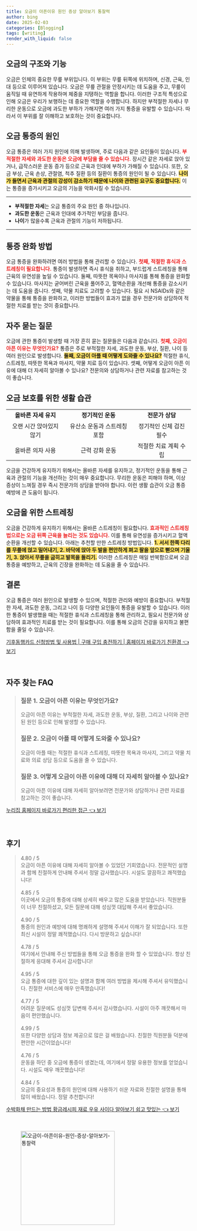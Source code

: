 ```yaml
---
title: 오금이 아픈이유 원인 증상 알아보기 통찰력
author: bing
date: 2025-02-03
categories: [Blogging]
tags: [writing]
render_with_liquid: false
---
```

<h2 id='오금의 구조와 기능'>오금의 구조와 기능</h2>

<p>오금은 인체의 중요한 무릎 부위입니다. 이 부위는 무릎 뒤쪽에 위치하며, 신경, 근육, 인대 등으로 이루어져 있습니다. 오금은 무릎 관절을 안정시키는 데 도움을 주고, 무릎이 움직일 때 유연하게 작용하며 체중을 지탱하는 역할을 합니다. 이러한 구조적 특성으로 인해 오금은 우리가 보행하는 데 중요한 역할을 수행합니다. 하지만 부적절한 자세나 무리한 운동으로 오금에 과도한 부하가 가해지면 여러 가지 통증을 유발할 수 있습니다. 따라서 이 부위를 잘 이해하고 보호하는 것이 중요합니다.</p>

<h2 id='오금 통증의 원인'>오금 통증의 원인</h2>

<p>오금 통증은 여러 가지 원인에 의해 발생하며, 주로 다음과 같은 요인들이 있습니다. <b><span style="color: #ee2323;">부적절한 자세와 과도한 운동은 오금에 부담을 줄 수 있습니다.</span></b> 장시간 같은 자세로 앉아 있거나, 급작스러운 운동 증가 등으로 근육과 인대에 부하가 가해질 수 있습니다. 또한, 오금 부상, 근육 손상, 관절염, 척추 질환 등의 질환이 통증의 원인이 될 수 있습니다. <b><span style="background-color: #ffe066;">나이가 들면서 근육과 관절의 강성이 감소하기 때문에 나이와 관련된 요구도 중요합니다.</span></b> 이는 통증을 증가시키고 오금의 기능을 악화시킬 수 있습니다.</p>

<hr />

<ul>
    <li><b>부적절한 자세</b>는 오금 통증의 주요 원인 중 하나입니다.</li>
    <li><b>과도한 운동</b>은 근육과 인대에 추가적인 부담을 줍니다.</li>
    <li><b>나이</b>가 많을수록 근육과 관절의 기능이 저하됩니다.</li>
</ul>

<hr />

<h2 id='통증 완화 방법'>통증 완화 방법</h2>

<p>오금 통증을 완화하려면 여러 방법을 통해 관리할 수 있습니다. <b><span style="color: #ee2323;">첫째, 적절한 휴식과 스트레칭이 필요합니다.</span></b> 통증이 발생하면 즉시 휴식을 취하고, 부드럽게 스트레칭을 통해 근육의 유연성을 높일 수 있습니다. 둘째, 따뜻한 목욕이나 마사지를 통해 통증을 완화할 수 있습니다. 마사지는 굳어버린 근육을 풀어주고, 혈액순환을 개선해 통증을 감소시키는 데 도움을 줍니다. 셋째, 약물 치료도 고려할 수 있습니다. 필요 시 NSAIDs와 같은 약물을 통해 통증을 완화하고, 이러한 방법들이 효과가 없을 경우 전문가와 상담하여 적절한 치료를 받는 것이 중요합니다.</p>

<h2 id='자주 묻는 질문'>자주 묻는 질문</h2>

<p>오금에 관한 통증이 발생할 때 가장 흔히 묻는 질문들은 다음과 같습니다. <b><span style="color: #ee2323;">첫째, 오금이 아픈 이유는 무엇인가요?</span></b> 통증은 주로 부적절한 자세, 과도한 운동, 부상, 질환, 나이 등 여러 원인으로 발생합니다. <b><span style="background-color: #ffe066;">둘째, 오금이 아플 때 어떻게 도와줄 수 있나요?</span></b> 적절한 휴식, 스트레칭, 따뜻한 목욕과 마사지, 약물 치료 등이 있습니다. 셋째, 어떻게 오금이 아픈 이유에 대해 더 자세히 알아볼 수 있나요? 전문의와 상담하거나 관련 자료를 참고하는 것이 좋습니다.</p>

<h2 id='오금 보호를 위한 생활 습관'>오금 보호를 위한 생활 습관</h2>

<table>
    <tr>
        <td style="text-align: center; height: 17px;"><b>올바른 자세 유지</b></td>
        <td style="text-align: center; height: 17px;"><b>정기적인 운동</b></td>
        <td style="text-align: center; height: 17px;"><b>전문가 상담</b></td>
    </tr>
    <tr>
        <td style="text-align: center; height: 17px;">오랜 시간 앉아있지 않기</td>
        <td style="text-align: center; height: 17px;">유산소 운동과 스트레칭 포함</td>
        <td style="text-align: center; height: 17px;">정기적인 신체 검진 필수</td>
    </tr>
    <tr>
        <td style="text-align: center; height: 17px;">올바른 의자 사용</td>
        <td style="text-align: center; height: 17px;">근력 강화 운동</td>
        <td style="text-align: center; height: 17px;">적절한 치료 계획 수립</td>
    </tr>
</table>

<p>오금을 건강하게 유지하기 위해서는 올바른 자세를 유지하고, 정기적인 운동을 통해 근육과 관절의 기능을 개선하는 것이 매우 중요합니다. 무리한 운동은 피해야 하며, 이상 증상이 느껴질 경우 즉시 전문가의 상담을 받아야 합니다. 이런 생활 습관이 오금 통증 예방에 큰 도움이 됩니다.</p>

<h2 id='오금을 위한 스트레칭'>오금을 위한 스트레칭</h2>

<p>오금을 건강하게 유지하기 위해서는 올바른 스트레칭이 필요합니다. <b><span style="color: #ee2323;">효과적인 스트레칭법으로는 오금 뒤쪽 근육을 늘리는 것도 있습니다.</span></b> 이를 통해 유연성을 증가시키고 혈액 순환을 개선할 수 있습니다. 아래는 추천할 만한 스트레칭 방법입니다. <b><span style="background-color: #ffe066;">1. 서서 한쪽 다리를 무릎에 얹고 밀어내기, 2. 바닥에 앉아 두 발을 편안하게 펴고 팔을 앞으로 뻗으며 기울기, 3. 앉아서 무릎을 굽히고 발목을 돌리기.</span></b> 이러한 스트레칭은 매일 반복함으로써 오금 통증을 예방하고, 근육의 긴장을 완화하는 데 도움을 줄 수 있습니다.</p>

<h2 id='결론'>결론</h2>

<p>오금 통증은 여러 원인으로 발생할 수 있으며, 적절한 관리와 예방이 중요합니다. 부적절한 자세, 과도한 운동, 그리고 나이 등 다양한 요인들이 통증을 유발할 수 있습니다. 이러한 통증이 발생했을 때는 적절한 휴식과 스트레칭을 통해 관리하고, 필요시 전문가와 상담하여 효과적인 치료를 받는 것이 필요합니다. 이를 통해 오금의 건강을 유지하고 불편함을 줄일 수 있습니다.</p>
<p><a class="click-button" title="기후동행카드 신청방법 및 사용법 | 구매 구입 충전하기 | 홈페이지 바로가기 친환경" href="https://yellowplanner.github.io/posts/%EA%B8%B0%ED%9B%84%EB%8F%99%ED%96%89%EC%B9%B4%EB%93%9C-%EC%8B%A0%EC%B2%AD%EB%B0%A9%EB%B2%95-%EB%B0%8F-%EC%82%AC%EC%9A%A9%EB%B2%95-%EA%B5%AC%EB%A7%A4-%EA%B5%AC%EC%9E%85-%EC%B6%A9%EC%A0%84%ED%95%98%EA%B8%B0-%ED%99%88%ED%8E%98%EC%9D%B4%EC%A7%80-%EB%B0%94%EB%A1%9C%EA%B0%80%EA%B8%B0-%EC%B9%9C%ED%99%98%EA%B2%BD/" rel="dofollow">기후동행카드 신청방법 및 사용법 | 구매 구입 충전하기 | 홈페이지 바로가기 친환경 👈 보기</a></p><br>
<h2 id='자주_찾는_FAQ'>자주 찾는 FAQ</h2>
<div itemscope="" itemtype="https://schema.org/FAQPage"> 
<blockquote> 
<div itemscope="" itemprop="mainEntity" itemtype="https://schema.org/Question"> 
<h3 itemprop="name">질문 1. 오금이 아픈 이유는 무엇인가요?</h3> 
<div itemscope="" itemprop="acceptedAnswer" itemtype="https://schema.org/Answer"> 
<span itemprop="text"> 
<p>오금이 아픈 이유는 부적절한 자세, 과도한 운동, 부상, 질환, 그리고 나이와 관련된 원인 등으로 인해 발생할 수 있습니다.</p> 
</span> 
</div> 
</div> 
<div itemscope="" itemprop="mainEntity" itemtype="https://schema.org/Question"> 
<h3 itemprop="name">질문 2. 오금이 아플 때 어떻게 도와줄 수 있나요?</h3> 
<div itemscope="" itemprop="acceptedAnswer" itemtype="https://schema.org/Answer"> 
<span itemprop="text"> 
<p>오금이 아플 때는 적절한 휴식과 스트레칭, 따뜻한 목욕과 마사지, 그리고 약물 치료와 의료 상담 등으로 도움을 줄 수 있습니다.</p> 
</span> 
</div> 
</div> 
<div itemscope="" itemprop="mainEntity" itemtype="https://schema.org/Question"> 
<h3 itemprop="name">질문 3. 어떻게 오금이 아픈 이유에 대해 더 자세히 알아볼 수 있나요?</h3> 
<div itemscope="" itemprop="acceptedAnswer" itemtype="https://schema.org/Answer"> 
<span itemprop="text"> 
<p>오금이 아픈 이유에 대해 자세히 알아보려면 전문가와 상담하거나 관련 자료를 참고하는 것이 좋습니다.</p> 
</span> 
</div> 
</div> 
</blockquote> 
</div>
<p><a class="click-button" title="누리집 홈페이지 바로가기 편리한 접근" href="https://yellowplanner.github.io/posts/%EB%88%84%EB%A6%AC%EC%A7%91-%ED%99%88%ED%8E%98%EC%9D%B4%EC%A7%80-%EB%B0%94%EB%A1%9C%EA%B0%80%EA%B8%B0-%ED%8E%B8%EB%A6%AC%ED%95%9C-%EC%A0%91%EA%B7%BC/" rel="dofollow">누리집 홈페이지 바로가기 편리한 접근 👈 보기</a></p><br>
<h2 id='후기'>후기</h2>
<div itemscope itemtype="https://schema.org/Product">
  <blockquote>
  <div itemprop="review" itemscope itemtype="https://schema.org/Review">
      <div itemprop="reviewRating" itemscope itemtype="https://schema.org/Rating"> <span itemprop="ratingValue">4.80</span> / <span itemprop="bestRating">5</span> </div>
      <span itemprop="reviewBody">오금이 아픈 이유에 대해 자세히 알아볼 수 있었던 기회였습니다. 전문적인 설명과 함께 친절하게 안내해 주셔서 정말 감사했습니다. 시설도 깔끔하고 쾌적했습니다!</span>
  </div>
  <br>
  <div itemprop="review" itemscope itemtype="https://schema.org/Review">
      <div itemprop="reviewRating" itemscope itemtype="https://schema.org/Rating"> <span itemprop="ratingValue">4.85</span> / <span itemprop="bestRating">5</span> </div>
      <span itemprop="reviewBody">이곳에서 오금의 통증에 대해 상세히 배우고 많은 도움을 받았습니다. 직원분들이 너무 친절하셨고, 모든 질문에 대해 성심껏 대답해 주셔서 좋았습니다.</span>
  </div>
  <br>
  <div itemprop="review" itemscope itemtype="https://schema.org/Review">
      <div itemprop="reviewRating" itemscope itemtype="https://schema.org/Rating"> <span itemprop="ratingValue">4.90</span> / <span itemprop="bestRating">5</span> </div>
      <span itemprop="reviewBody">통증의 원인과 예방에 대해 명쾌하게 설명해 주셔서 이해가 잘 되었습니다. 또한 최신 시설이 정말 쾌적했습니다. 다시 방문하고 싶습니다!</span>
  </div>
  <br>
  <div itemprop="review" itemscope itemtype="https://schema.org/Review">
      <div itemprop="reviewRating" itemscope itemtype="https://schema.org/Rating"> <span itemprop="ratingValue">4.78</span> / <span itemprop="bestRating">5</span> </div>
      <span itemprop="reviewBody">여기에서 안내해 주신 방법들을 통해 오금 통증을 완화 할 수 있었습니다. 항상 친절하게 응대해 주셔서 감사합니다!</span>
  </div>
  <br>
  <div itemprop="review" itemscope itemtype="https://schema.org/Review">
      <div itemprop="reviewRating" itemscope itemtype="https://schema.org/Rating"> <span itemprop="ratingValue">4.95</span> / <span itemprop="bestRating">5</span> </div>
      <span itemprop="reviewBody">오금 통증에 대한 깊이 있는 설명과 함께 여러 방법을 제시해 주셔서 유익했습니다. 친절한 서비스에 매우 만족했습니다!</span>
  </div>
  <br>
  <div itemprop="review" itemscope itemtype="https://schema.org/Review">
      <div itemprop="reviewRating" itemscope itemtype="https://schema.org/Rating"> <span itemprop="ratingValue">4.77</span> / <span itemprop="bestRating">5</span> </div>
      <span itemprop="reviewBody">어려운 질문에도 성심껏 답변해 주셔서 감사했습니다. 시설이 아주 깨끗해서 마음이 편안했습니다.</span>
  </div>
  <br>
  <div itemprop="review" itemscope itemtype="https://schema.org/Review">
      <div itemprop="reviewRating" itemscope itemtype="https://schema.org/Rating"> <span itemprop="ratingValue">4.99</span> / <span itemprop="bestRating">5</span> </div>
      <span itemprop="reviewBody">또한 다양한 상담과 정보 제공으로 많은 걸 배웠습니다. 친절한 직원분들 덕분에 편안한 시간이었습니다!</span>
  </div>
  <br>
  <div itemprop="review" itemscope itemtype="https://schema.org/Review">
      <div itemprop="reviewRating" itemscope itemtype="https://schema.org/Rating"> <span itemprop="ratingValue">4.76</span> / <span itemprop="bestRating">5</span> </div>
      <span itemprop="reviewBody">운동을 하던 중 오금에 통증이 생겼는데, 여기에서 정말 유용한 정보를 얻었습니다. 시설도 매우 깨끗했습니다!</span>
  </div>
  <br>
  <div itemprop="review" itemscope itemtype="https://schema.org/Review">
      <div itemprop="reviewRating" itemscope itemtype="https://schema.org/Rating"> <span itemprop="ratingValue">4.84</span> / <span itemprop="bestRating">5</span> </div>
      <span itemprop="reviewBody">오금의 중요성과 통증의 원인에 대해 사용하기 쉬운 자료와 친절한 설명을 통해 많이 배웠습니다. 정말 추천합니다!</span>
  </div>
  </blockquote>
</div>
<p><a class="click-button" title="수박화채 만드는 방법 황금레시피 재료 우유 사이다 알아보기 쉽고 맛있는" href="https://yellowplanner.github.io/posts/%EC%88%98%EB%B0%95%ED%99%94%EC%B1%84-%EB%A7%8C%EB%93%9C%EB%8A%94-%EB%B0%A9%EB%B2%95-%ED%99%A9%EA%B8%88%EB%A0%88%EC%8B%9C%ED%94%BC-%EC%9E%AC%EB%A3%8C-%EC%9A%B0%EC%9C%A0-%EC%82%AC%EC%9D%B4%EB%8B%A4-%EC%95%8C%EC%95%84%EB%B3%B4%EA%B8%B0-%EC%89%BD%EA%B3%A0-%EB%A7%9B%EC%9E%88%EB%8A%94/" rel="dofollow">수박화채 만드는 방법 황금레시피 재료 우유 사이다 알아보기 쉽고 맛있는 👈 보기</a></p><br>
<figure class="image"><img src="https://yellowplanner.github.io/assets/img/thumbnail/오금이-아픈이유-원인-증상-알아보기-통찰력.webp" alt="오금이-아픈이유-원인-증상-알아보기-통찰력" width="256" height="256"></figure>